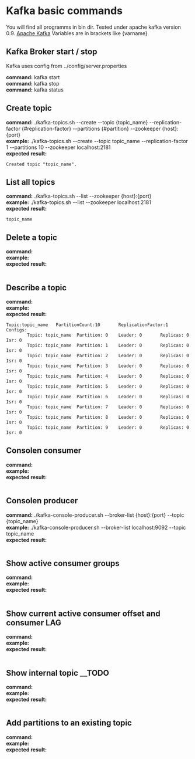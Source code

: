 # Kafka basic commands

You will find all programms in bin dir. Tested under apache kafka version 0.9. [Apache Kafka](https://kafka.apache.org/)
Variables are in brackets like {varname}


## Kafka Broker start / stop ##

Kafka uses config from ../config/server.properties

**command:** kafka start <br>
**command:** kafka stop <br>
**command:** kafka status <br>

## Create topic ##

**command:** ./kafka-topics.sh --create --topic {topic_name} --replication-factor {#replication-factor} --partitions {#partition} --zookeeper {host}:{port} <br>
**example:** ./kafka-topics.sh --create --topic topic_name --replication-factor 1 --partitions 10 --zookeeper localhost:2181 <br>
**expected result:**  
```
Created topic "topic_name".
```

## List all topics ##

**command:** ./kafka-topics.sh --list --zookeeper  {host}:{port} <br>
**example:** ./kafka-topics.sh --list --zookeeper  localhost:2181 <br>
**expected result:** 
```
topic_name

```

## Delete a topic ##

**command:** <br>
**example:** <br>
**expected result:** <br> 
```

```

## Describe a topic ##

**command:** <br>
**example:** <br>
**expected result:** <br>
```
Topic:topic_name   PartitionCount:10       ReplicationFactor:1     Configs:
        Topic: topic_name  Partition: 0    Leader: 0       Replicas: 0     Isr: 0
        Topic: topic_name  Partition: 1    Leader: 0       Replicas: 0     Isr: 0
        Topic: topic_name  Partition: 2    Leader: 0       Replicas: 0     Isr: 0
        Topic: topic_name  Partition: 3    Leader: 0       Replicas: 0     Isr: 0
        Topic: topic_name  Partition: 4    Leader: 0       Replicas: 0     Isr: 0
        Topic: topic_name  Partition: 5    Leader: 0       Replicas: 0     Isr: 0
        Topic: topic_name  Partition: 6    Leader: 0       Replicas: 0     Isr: 0
        Topic: topic_name  Partition: 7    Leader: 0       Replicas: 0     Isr: 0
        Topic: topic_name  Partition: 8    Leader: 0       Replicas: 0     Isr: 0
        Topic: topic_name  Partition: 9    Leader: 0       Replicas: 0     Isr: 0
```

## Consolen consumer ##

**command:** <br>
**example:** <br>
**expected result:** <br>
```

```

## Consolen producer ##

**command:** ./kafka-console-producer.sh --broker-list {host}:{port} --topic {topic_name}  <br>
**example:** ./kafka-console-producer.sh --broker-list localhost:9092 --topic topic_name  <br>
**expected result:** <br>
```{put your messages hier and return }

```

## Show active consumer groups ##

**command:** <br>
**example:** <br>
**expected result:** <br> 
```

```

## Show current active consumer offset and consumer LAG ##

**command:** <br>
**example:** <br>
**expected result:** <br> 
```

```

## Show internal topic __TODO ##

**command:** <br>
**example:** <br>
**expected result:** <br> 
```

```

## Add partitions to an existing topic ##

**command:** <br>
**example:** <br>
**expected result:** <br> 
```

```